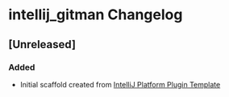 <!-- Keep a Changelog guide -> https://keepachangelog.com -->

# intellij_gitman Changelog

## [Unreleased]
### Added
- Initial scaffold created from [IntelliJ Platform Plugin Template](https://github.com/JetBrains/intellij-platform-plugin-template)

